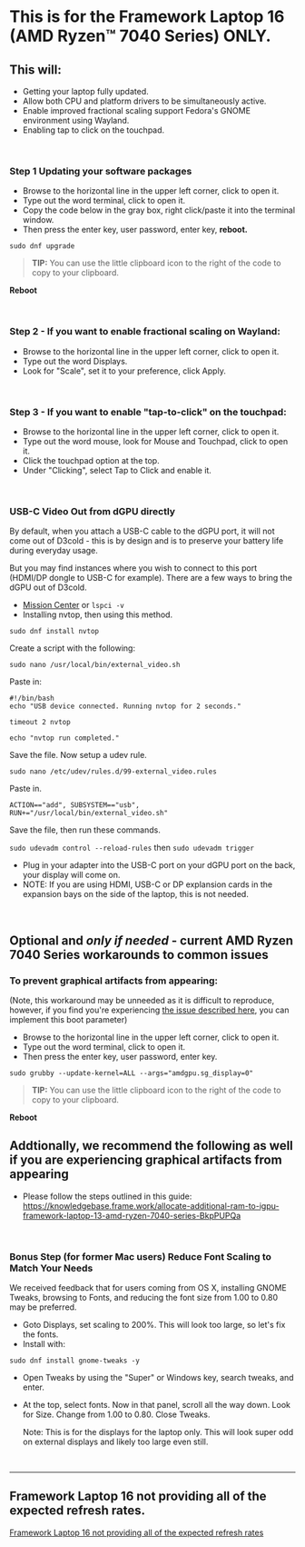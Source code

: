 # This is for the Framework Laptop 16 (AMD Ryzen™ 7040 Series) ONLY.

## This will:

- Getting  your laptop fully updated.
- Allow both CPU and platform drivers to be simultaneously active.
- Enable improved fractional scaling support Fedora's GNOME environment using Wayland.
- Enabling tap to click on the touchpad.

&nbsp;
&nbsp;
&nbsp;

### Step 1 Updating your software packages

- Browse to the horizontal line in the upper left corner, click to open it.
- Type out the word terminal, click to open it.
- Copy the code below in the gray box, right click/paste it into the terminal window.
- Then press the enter key, user password, enter key, **reboot.**


```
sudo dnf upgrade
```
> **TIP:** You can use the little clipboard icon to the right of the code to copy to your clipboard.


**Reboot**

&nbsp;
&nbsp;
&nbsp;


### Step 2 - If you want to enable fractional scaling on Wayland:

- Browse to the horizontal line in the upper left corner, click to open it.
- Type out the word Displays.
- Look for "Scale", set it to your preference, click Apply.

&nbsp;
&nbsp;
&nbsp;
### Step 3 -  If you want to enable "tap-to-click" on the touchpad:

- Browse to the horizontal line in the upper left corner, click to open it.
- Type out the word mouse, look for Mouse and Touchpad, click to open it.
- Click the touchpad option at the top.
- Under "Clicking", select Tap to Click and enable it.
  
&nbsp;
&nbsp;
&nbsp;

### USB-C Video Out from dGPU directly

By default, when you attach a USB-C cable to the dGPU port, it will not come out of D3cold - this is by design and is to preserve your battery life during everyday usage.

But you may find instances where you wish to connect to this port (HDMI/DP dongle to USB-C for example). There are a few ways to bring the dGPU out of D3cold.

- [Mission Center](https://missioncenter.io/) or ``lspci -v``
- Installing nvtop, then using this method.

```
sudo dnf install nvtop
```
Create a script with the following:

```
sudo nano /usr/local/bin/external_video.sh
```
Paste in:

```
#!/bin/bash
echo "USB device connected. Running nvtop for 2 seconds."

timeout 2 nvtop

echo "nvtop run completed."
```
Save the file. Now setup a udev rule.
```
sudo nano /etc/udev/rules.d/99-external_video.rules
```

Paste in.

```
ACTION=="add", SUBSYSTEM=="usb", RUN+="/usr/local/bin/external_video.sh"
```

Save the file, then run these commands.

``sudo udevadm control --reload-rules``
then
``sudo udevadm trigger``

- Plug in your adapter into the USB-C port on your dGPU port on the back, your display will come on.
- NOTE: If you are using HDMI, USB-C or DP explansion cards in the expansion bays on the side of the laptop, this is not needed.

&nbsp;
&nbsp;
&nbsp;

## Optional and *only if needed* - current AMD Ryzen 7040 Series workarounds to common issues

### To prevent graphical artifacts from appearing:
(Note, this workaround may be unneeded as it is difficult to reproduce, however, if you find you're experiencing [the issue described here](https://bugzilla.redhat.com/show_bug.cgi?id=2247154#c3), you can implement this boot parameter)


- Browse to the horizontal line in the upper left corner, click to open it.
- Type out the word terminal, click to open it.
- Then press the enter key, user password, enter key.

```
sudo grubby --update-kernel=ALL --args="amdgpu.sg_display=0"
```
> **TIP:** You can use the little clipboard icon to the right of the code to copy to your clipboard.


**Reboot**

## Addtionally, we recommend the following as well if you are experiencing graphical artifacts from appearing

- Please follow the steps outlined in this guide:
  https://knowledgebase.frame.work/allocate-additional-ram-to-igpu-framework-laptop-13-amd-ryzen-7040-series-BkpPUPQa

&nbsp;
&nbsp;
&nbsp;
### Bonus Step (for former Mac users) Reduce Font Scaling to Match Your Needs

We received feedback that for users coming from OS X, installing GNOME Tweaks, browsing to Fonts, and reducing the font size from 1.00 to 0.80 may be preferred. 

- Goto Displays, set scaling to 200%. This will look too large, so let's fix the fonts.
- Install with:
  
```
sudo dnf install gnome-tweaks -y
```

- Open Tweaks by using the "Super" or Windows key, search tweaks, and enter.

- At the top, select fonts. Now in that panel, scroll all the way down. Look for Size. Change from 1.00 to 0.80. Close Tweaks.

  Note: This is for the displays for the laptop only. This will look super odd on external displays and likely too large even still.

&nbsp;
&nbsp;
&nbsp;

----------------------------------------

## Framework Laptop 16 not providing all of the expected refresh rates.

[Framework Laptop 16 not providing all of the expected refresh rates ](https://github.com/FrameworkComputer/linux-docs/blob/main/amdgpu-workarounds/amdgpu_freesync_video/amdgpu_freesync_video.md#amdgpufreesync_video1-parameter-workaround-franework-laptop-16-only)

&nbsp;
&nbsp;
&nbsp;&nbsp;
&nbsp;
&nbsp;
